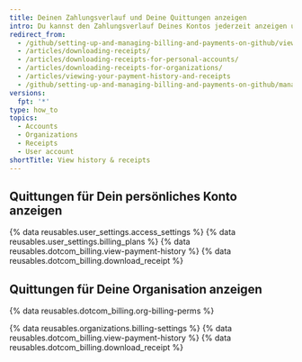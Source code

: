 ```yaml
---
title: Deinen Zahlungsverlauf und Deine Quittungen anzeigen
intro: Du kannst den Zahlungsverlauf Deines Kontos jederzeit anzeigen und vergangene Quittungen herunterladen.
redirect_from:
  - /github/setting-up-and-managing-billing-and-payments-on-github/viewing-your-payment-history-and-receipts
  - /articles/downloading-receipts/
  - /articles/downloading-receipts-for-personal-accounts/
  - /articles/downloading-receipts-for-organizations/
  - /articles/viewing-your-payment-history-and-receipts
  - /github/setting-up-and-managing-billing-and-payments-on-github/managing-your-github-billing-settings/viewing-your-payment-history-and-receipts
versions:
  fpt: '*'
type: how_to
topics:
  - Accounts
  - Organizations
  - Receipts
  - User account
shortTitle: View history & receipts
---
```


## Quittungen für Dein persönliches Konto anzeigen

{% data reusables.user_settings.access_settings %}
{% data reusables.user_settings.billing_plans %}
{% data reusables.dotcom_billing.view-payment-history %}
{% data reusables.dotcom_billing.download_receipt %}

## Quittungen für Deine Organisation anzeigen

{% data reusables.dotcom_billing.org-billing-perms %}

{% data reusables.organizations.billing-settings %}
{% data reusables.dotcom_billing.view-payment-history %}
{% data reusables.dotcom_billing.download_receipt %}
